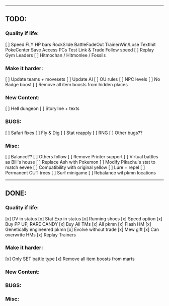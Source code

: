 --------------------------------------------------------------------------------

## TODO:

### Quality if life:
[ ] Speed
        FLY
        HP bars
        RockSlide
        BattleFadeOut
        TrainerWin/Lose
        TextInit
        PokeCenter
        Save
        Access PCs
        Test Link & Trade
        Follow speed
[ ] Replay Gym Leaders
[ ] Hitmochan / Hitmonlee / Fossils

### Make it harder:
[ ] Update teams + movesets
[ ] Update AI
[ ] OU rules
[ ] NPC levels
[ ] No Badge boost
[ ] Remove all item boosts from hidden places

### New Content:
[ ] Hell dungeon
[ ] Storyline + texts

### BUGS:
[ ] Safari fixes
[ ] Fly & Dig
[ ] Stat reapply
[ ] RNG
[ ] Other bugs??

### Misc:
[ ] Balance??
[ ] Others follow
[ ] Remove Printer support
[ ] Virtual battles as Bill's house
[ ] Replace Ash with Pokemon
[ ] Modify Pikachu's stat to match eevee
[ ] Compatibility with original yellow
[ ] Lure + repel
[ ] Permanent CUT trees
[ ] Surf minigame
[ ] Rebalance wil pkmn locations

--------------------------------------------------------------------------------

## DONE:

### Quality if life:
[x] DV in status
[x] Stat Exp in status
[x] Running shoes
[x] Speed option
[x] Buy PP UP, RARE CANDY
[x] Buy All TMs
[x] All pkmn
[x] Flash HM
[x] Genetically engineered pkmn
[x] Evolve without trade
[x] Mew gift
[x] Can overwrite HMs
[x] Replay Trainers

### Make it harder:
[x] Only SET battle type
[x] Remove all item boosts from marts

### New Content:
### BUGS:
### Misc: